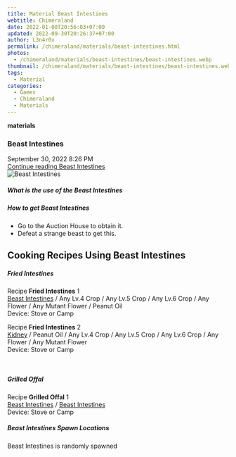 ```yaml
---
title: Material Beast Intestines
webtitle: Chimeraland
date: 2022-01-08T20:56:03+07:00
updated: 2022-09-30T20:26:37+07:00
author: L3n4r0x
permalink: /chimeraland/materials/beast-intestines.html
photos:
  - /chimeraland/materials/beast-intestines/beast-intestines.webp
thumbnail: /chimeraland/materials/beast-intestines/beast-intestines.webp
tags:
  - Material
categories:
  - Games
  - Chimeraland
  - Materials
---
```


<section id="bootstrap-wrapper">
  <link
    rel="stylesheet"
    href="https://cdn.statically.io/gh/dimaslanjaka/Web-Manajemen/40ac3225/css/bootstrap-4.5-wrapper.css"
  />
  <div
    class="row g-0 border rounded overflow-hidden flex-md-row mb-4 shadow-sm position-relative"
  >
    <div class="col p-4 d-flex flex-column position-static">
      <strong class="d-inline-block mb-2 text-success">materials</strong>
      <h3 class="mb-0">Beast Intestines</h3>
      <div class="mb-1 text-muted">September 30, 2022 8:26 PM</div>
      <a
        href="/chimeraland/materials/beast-intestines.html"
        class="stretched-link d-none"
        >Continue reading Beast Intestines</a
      >
    </div>
    <div class="col-auto d-none d-lg-block">
      <img
        src="/chimeraland/materials/beast-intestines/beast-intestines.webp"
        alt="Beast Intestines"
      />
    </div>
  </div>
  <div class="row">
    <div class="col-lg-6 col-12 mb-2">
      <div class="card">
        <div class="card-body">
          <h5 class="card-title">What is the use of the Beast Intestines</h5>
          <div class="card-text"><ul></ul></div>
        </div>
      </div>
    </div>
    <div class="col-lg-6 col-12 mb-2">
      <div class="card">
        <div class="card-body">
          <h5 class="card-title">How to get Beast Intestines</h5>
          <div class="card-text">
            <ul>
              <li>Go to the Auction House to obtain it.</li>
              <li>Defeat a strange beast to get this.</li>
            </ul>
          </div>
        </div>
      </div>
    </div>
    <div class="col-12 mb-2">
      <h2 id="cookable">Cooking Recipes Using Beast Intestines</h2>
      <div id="recipe-fried-intestines">
        <h5 id="item-fried-intestines">Fried Intestines</h5>
        <div class="mb-2">
          <p class="fs-5">
            Recipe <b>Fried Intestines</b> 1<br /><a
              class="text-decoration-none"
              href="/chimeraland/materials/beast-intestines.html"
              >Beast Intestines</a
            ><span> / </span>Any Lv.4 Crop<span> / </span>Any Lv.5 Crop<span>
              / </span
            >Any Lv.6 Crop<span> / </span>Any Flower<span> / </span>Any Mutant
            Flower<span> / </span>Peanut Oil<br />Device: Stove or Camp
          </p>
        </div>
        <div class="mb-2">
          <p class="fs-5">
            Recipe <b>Fried Intestines</b> 2<br /><a
              class="text-decoration-none"
              href="/chimeraland/materials/kidney.html"
              >Kidney</a
            ><span> / </span>Peanut Oil<span> / </span>Any Lv.4 Crop<span>
              / </span
            >Any Lv.5 Crop<span> / </span>Any Lv.6 Crop<span> / </span>Any
            Flower<span> / </span>Any Mutant Flower<br />Device: Stove or Camp
          </p>
        </div>
      </div>
      <br />
      <div id="recipe-grilled-offal">
        <h5 id="item-grilled-offal">Grilled Offal</h5>
        <div class="mb-2">
          <p class="fs-5">
            Recipe <b>Grilled Offal</b> 1<br /><a
              class="text-decoration-none"
              href="/chimeraland/materials/beast-intestines.html"
              >Beast Intestines</a
            ><span> / </span
            ><a
              class="text-decoration-none"
              href="/chimeraland/materials/beast-intestines.html"
              >Beast Intestines</a
            ><br />Device: Stove or Camp
          </p>
        </div>
      </div>
    </div>
    <div class="col-12 mb-2">
      <h5>Beast Intestines Spawn Locations</h5>
      <p>Beast Intestines is randomly spawned</p>
    </div>
  </div>
</section>